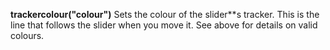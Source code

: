 <a name="trackercolour"></a>
**trackercolour("colour")** Sets the colour of the slider**s tracker. This is the line that follows the slider when you move it. See above for details on valid colours. 

<!--UPDATE WIDGET_IN_CSOUND
    SIdent sprintf "trackercolour(%d, %d, %d) ", rnd(255), rnd(255), rnd(255)
    SIdentifier strcat SIdentifier, SIdent  
-->